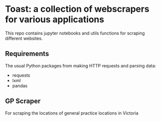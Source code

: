 # Toast: a collection of webscrapers for various applications

This repo contains jupyter notebooks and utils functions for scraping different websites.

## Requirements

The usual Python packages from making HTTP requests and parsing data:

- requests
- lxml
- pandas

## GP Scraper
For scraping the locations of general practice locations in Victoria
